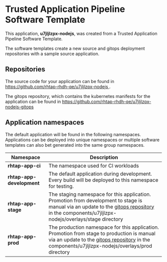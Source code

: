 # Trusted Application Pipeline Software Template

This application, **u7jljlzpx-nodejs**, was created from a Trusted Application Pipeline Software Template.

The software templates create a new source and gitops deployment repositories with a sample source application. 

## Repositories

The source code for your application can be found in [https://github.com/rhtap-rhdh-qe/u7jljlzpx-nodejs ](https://github.com/rhtap-rhdh-qe/u7jljlzpx-nodejs ).
 
The gitops repository, which contains the kubernetes manifests for the application can be found in 
[https://github.com/rhtap-rhdh-qe/u7jljlzpx-nodejs-gitops ](https://github.com/rhtap-rhdh-qe/u7jljlzpx-nodejs-gitops ) 

## Application namespaces 

The default application will be found in the following namespaces. Applications can be deployed into unique namespaces or multiple software templates can also bet generated into the same group namespaces.  

|  Namespace   |  Description   |  
| -------- | -------- |
| **rhtap-app-ci** | The namespace used for CI workloads |
| **rhtap-app-development** | The default application during development. Every build will be deployed to this namespace for testing. |
| **rhtap-app-stage** | The staging namespace for this application. Promotion from development to stage is manual via an update to the [gitops repository](https://github.com/rhtap-rhdh-qe/u7jljlzpx-nodejs-gitops ) in the components/u7jljlzpx-nodejs/overlays/stage directory |
| **rhtap-app-prod** | The production namespace for this application. Promotion from stage to production is manual via an update to the [gitops repository](https://github.com/rhtap-rhdh-qe/u7jljlzpx-nodejs-gitops ) in the components/u7jljlzpx-nodejs/overlays/prod directory |